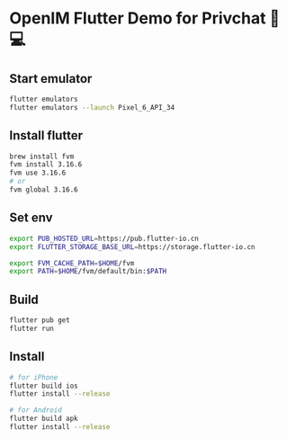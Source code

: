 
# OpenIM Flutter Demo for Privchat 💬💻

## Start emulator
```bash
flutter emulators
flutter emulators --launch Pixel_6_API_34
```

## Install flutter
```bash
brew install fvm
fvm install 3.16.6
fvm use 3.16.6
# or
fvm global 3.16.6
```

## Set env
```bash
export PUB_HOSTED_URL=https://pub.flutter-io.cn
export FLUTTER_STORAGE_BASE_URL=https://storage.flutter-io.cn

export FVM_CACHE_PATH=$HOME/fvm
export PATH=$HOME/fvm/default/bin:$PATH
```

## Build

```bash
flutter pub get
flutter run
```


## Install

```bash
# for iPhone
flutter build ios
flutter install --release

# for Android
flutter build apk
flutter install --release
```
